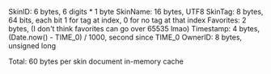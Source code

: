 SkinID:
    6 bytes, 6 digits * 1 byte
SkinName:
    16 bytes, UTF8
SkinTag:
    8 bytes, 64 bits, each bit 1 for tag at index, 0 for no tag at that index
Favorites:
    2 bytes, (I don't think favorites can go over 65535 lmao)
Timestamp:
    4 bytes, (Date.now() - TIME_0) / 1000, second since TIME_0
OwnerID:
    8 bytes, unsigned long

Total: 60 bytes per skin document in-memory cache
